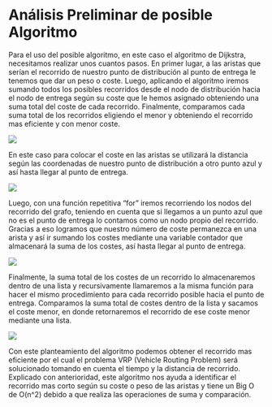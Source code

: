 #  Análisis Preliminar de posible Algoritmo
Para el uso del posible algoritmo, en este caso el algoritmo de Dijkstra, necesitamos realizar unos cuantos pasos. En primer lugar, a las aristas que serían el recorrido de nuestro punto de distribución al punto de entrega le tenemos que dar un peso o coste. Luego, aplicando el algoritmo iremos sumando todos los posibles recorridos desde el nodo de distribución hacia el nodo de entrega según su coste que le hemos asignado obteniendo una suma total del coste de cada recorrido. Finalmente, comparamos cada suma total de los recorridos eligiendo el menor y obteniendo el recorrido mas eficiente y con menor coste.

![](https://lh5.googleusercontent.com/NTzLVTq5_c84YY1-86G0G237Ljn7s131t-jg19FLyZK_2-ZwMxyU0rsB9NdDKOCFw_ASVDtVj-hmgL6QgPNv5mJHKHmFsn8g6QRVBblD-_76nhJKOJ4bA5btkaUiNK_kAg-NWbqP=s0)

  

En este caso para colocar el coste en las aristas se utilizará la distancia según las coordenadas de nuestro punto de distribución a otro punto azul y así hasta llegar al punto de entrega.

  

![](https://lh6.googleusercontent.com/djxLZdh-c2k_JAESlosj9lujN8ckoZx9_6zC8oGZVcBZAF7eWzK6LOfn2JCId4D-dXRDHGbBE6KsWSmnxNGuGYwlq4nWglOYqS4GOAE1qK_H1Hd0Wo0a21vcDh4GpcV6JMgY6g6Z=s0)

  

Luego, con una función repetitiva “for” iremos recorriendo los nodos del recorrido del grafo, teniendo en cuenta que si llegamos a un punto azul que no es el punto de entrega lo contamos como un nodo propio del recorrido. Gracias a eso logramos que nuestro número de coste permanezca en una arista y así ir sumando los costes mediante una variable contador que almacenará la suma de los costes, así hasta llegar al punto de entrega.

![](https://lh5.googleusercontent.com/xTDcQVwGQJb6BkZHRmIZZ8lmQNRZIeEKn61slEDqYY6CbU2uDPS1nzWmYju-fAPu2gGw2xW1BdlmnkvptSSJGX5pBMfKN8u3d3MrcDglpUmS5-ZVqtBkhLuHEH5G9WOQf-0l4dSo=s0)

  
  

Finalmente, la suma total de los costes de un recorrido lo almacenaremos dentro de una lista y recursivamente llamaremos a la misma función para hacer el mismo procedimiento para cada recorrido posible hacia el punto de entrega. Comparamos la suma total de costes dentro de la lista y sacamos el coste menor, en donde retornaremos el recorrido de ese coste menor mediante una lista.

  

![](https://lh6.googleusercontent.com/wSztMvaJ8MKjyC5Dhqg9wiyr97iFsEPNbm3SZFuFvy0WT5qvc5LSdMzM2fTsBpZ8jKOP1TpA73EeaSiDjL_N7LKaKCxcZCl_BP92CFI8ldHo_98v2zn3czcpAP5Avd3i7N6xJbhW=s0)

  

Con este planteamiento del algoritmo podemos obtener el recorrido mas eficiente por el cual el problema VRP (Vehicle Routing Problem) será solucionado tomando en cuenta el tiempo y la distancia de recorrido. Explicado con anterioridad, este algoritmo nos ayuda a identificar el recorrido mas corto según su coste o peso de las aristas y tiene un Big O de O(n^2) debido a que realiza las operaciones de suma y comparación.
